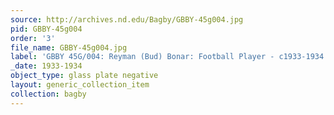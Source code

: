 ```yaml
---
source: http://archives.nd.edu/Bagby/GBBY-45g004.jpg
pid: GBBY-45g004
order: '3'
file_name: GBBY-45g004.jpg
label: 'GBBY 45G/004: Reyman (Bud) Bonar: Football Player - c1933-1934'
_date: 1933-1934
object_type: glass plate negative
layout: generic_collection_item
collection: bagby
---
```

